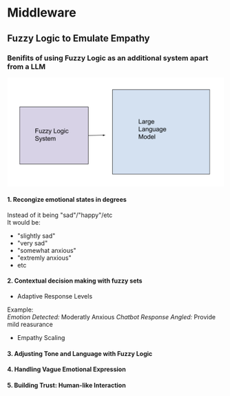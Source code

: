 # Middleware

## Fuzzy Logic to Emulate Empathy 

### Benifits of using Fuzzy Logic as an additional system apart from a LLM

![Alt Text](modelgit.jpg)


#### 1. Recongize emotional states in degrees

Instead of it being "sad"/"happy"/etc <br>
It would be: 

- "slightly sad"
- "very sad"
- "somewhat anxious"
- "extremly anxious"
- etc

#### 2. Contextual decision making with fuzzy sets

- Adaptive Response Levels

Example: <br>
*Emotion Detected:* Moderatly Anxious 
*Chatbot Response Angled:* Provide mild reasurance 

- Empathy Scaling 

#### 3. Adjusting Tone and Language with Fuzzy Logic

#### 4. Handling Vague Emotional Expression 

#### 5. Building Trust: Human-like Interaction
